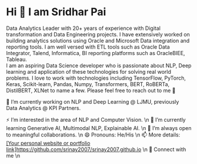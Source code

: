 # Hi 👋 I am Sridhar Pai

Data Analytics Leader with 20+ years of experience with Digital transformation and Data Engineering projects. I have extensively worked on building analytics solutions using Oracle and Microsoft Data integration and reporting tools. I am well versed with ETL tools such as Oracle Data Integrator, Talend, Informatica, BI reporting platforms such as OracleBIEE, Tableau.  
I am an aspiring Data Science developer who is passionate about NLP, Deep learning and application of these technologies for solving real world problems. I love to work with technologies including TensorFlow, PyTorch, Keras, Scikit-learn, Pandas, Numpy, Transformers, BERT, RoBERTa, DistilBERT, XLNet to name a few. Please feel free to reach out to me 🙂

🔭 I’m currently working on NLP  and Deep Learning @ LJMU, previously Data Analytics @ KPI Partners.

⚡ I’m interested in the area of NLP and Computer Vision. \n
🌱 I’m currently learning Generative AI, Multimodal NLP, Explainable AI. \n
👯 I’m always open to meaningful collaborations. \n
😄 Pronouns: He/His \n
📫 More details: [[Your personal website or portfolio link]](https://github.com/srinay2007/srinay2007.github.io)https://github.com/srinay2007/srinay2007.github.io \n
🤝 Connect with me \n
